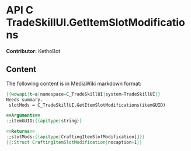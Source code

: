 # API C TradeSkillUI.GetItemSlotModifications

**Contributor:** KethoBot

## Content

The following content is in MediaWiki markdown format:

```mediawiki
{{wowapi|t=a|namespace=C_TradeSkillUI|system=TradeSkillUI}}
Needs summary.
 slotMods = C_TradeSkillUI.GetItemSlotModifications(itemGUID)

==Arguments==
:;itemGUID:{{apitype|string}}

==Returns==
:;slotMods:{{apitype|CraftingItemSlotModification[]}}
{{:Struct CraftingItemSlotModification|nocaption=1}}
```